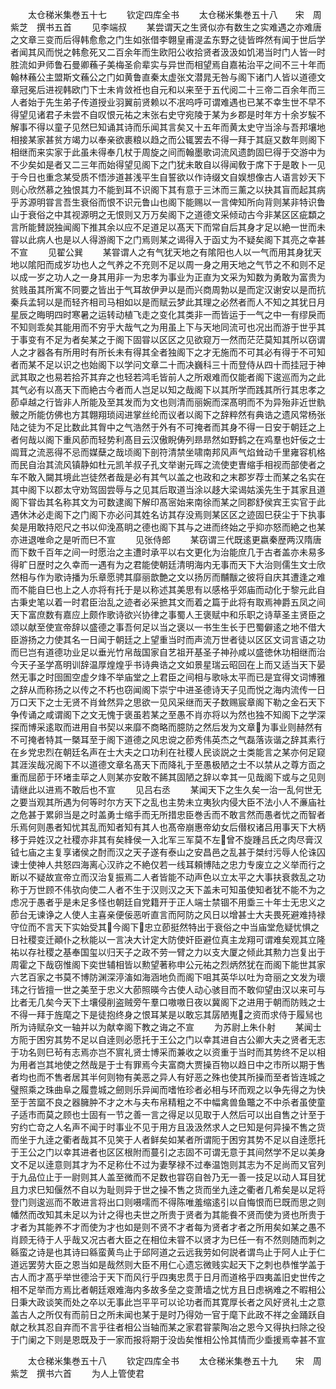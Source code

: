 <!-- { "loadSidebar": true } -->













　　太仓稊米集巻五十七
　　钦定四库全书
　　太仓稊米集巻五十八　　宋　周紫芝　撰书五首
　　见李端叔
　　某尝谓天之生贤似亦有数生之实难遇之亦难唐之文章三变而后得韩愈愈之门生如张借李翺皇甫湜孟东野之徒皆晔然有闻于世后学者闻其风而悦之韩愈死又二百余年而生欧阳公收拾贤者汲汲如饥渇当时门人皆一时胜流如尹师鲁石曼卿蘓子美梅圣俞辈实与异世而相望焉自嘉祐治平之间不三十年而翰林蘓公主盟斯文蘓公之门如黄鲁直秦太虚张文潜晁无咎与阁下诸门人皆以道德文章冠冕后进视韩欧门下士未肯敛袵也自元和以来至于五代阅二十三帝二百余年而三人者始于先生弟子传道授业羽翼前贤赖以不冺呜呼可谓难遇也已某不幸生世不早不得望见诸君子未尝不自叹恨元祐之末张右史守宛陵于某为乡郡是时年方十余岁騃不解事不得以童子见然巳知诵其诗而乐闻其言矣又十五年而黄太史守当涂与吾邦壤地相接某家甚贫方竭力以奉亲欲裹粮以趋之而公辄罢去不得一拜于其庭又数年则阁下相继而来实家于此虽未得奉几杖于周旋之间而翰墨歌词流风遗韵固巳得于交游中为不少矣如是者又二三年而始得望见阁下之门犹未敢自以得闻敎于席下于是敢卜一见于今日也重念某受质不悟渉道甚浅平生自誓欲以作诗缀文自娱想像古人语言妙天下则心欣然慕之独恨其力不能到耳不识阁下其有意于三沐而三薰之以抉其盲而起其病乎苏源明甞言吾生衰俗而恨不识元鲁山也阁下能赐以一言俾知所向背则某非特识鲁山于衰俗之中其视源明之无恨则又万万矣阁下之道德文采倾动古今非某区区疵纇之言所能賛説独闻阁下推其余以应不足道足以髙天下而常自后其身才足以絶一世而未甞以此病人也是以人得游阁下之门焉则某之谒得入于函丈为不疑矣阁下其亮之幸甚不宣
　　见翟公巽
　　某甞谓人之有气犹天地之有隂阳也人以一气而用其身犹天地以隂阳而成岁功也人之气养之不充则不足以周一身之用天地之气节之不和则不足以成一岁之功人之一身其用非一为忠孝为事业为正直为文采为知数为勇敢为富贵为贫贱虽其所寓不同要之皆出于气耳故伊尹以是而兴商周勃以是而定汉谢安以是而抗秦兵孟轲以是而轻齐相司马相如以是而赋云梦此其理之必然者而人不知之其犹日月星辰之晦明四时寒暑之运转动植飞走之变化其类非一而皆运于一气之中一有缪戾而不知则乖矣其能用而不穷乎大哉气之为用虽上下与天地同流可也况出而游于世乎其于事变有不足为者矣某之于阁下固甞以区区之见欲窥万一然而茫茫莫知其所以窃谓人之才器各有所用时有所长未有得其全者独阁下之才无施而不可其必有得于不可知者而某不足以识之也始阁下以学问文章二十而决巍科三十而登侍从四十而挂冠于神武其取之也易若拾芥其弃之也轻若鸿毛皆前人之所艰难而仅能者阁下逡巡而为之此其气必有以髙天下而絶古今者而人岂足以知之哉阁下以其所学而践其所行其忠孝之莭卓越之行皆非人所能及至其发而为文也则清而丽婉而深髙明而不为异殆非近世骫骳之所能仿佛也方其翺翔琐闼进掌丝纶而议者以阁下之辞粹然有典诰之遗风常杨张陆之徒为不足比数此其胷中之气浩然于外有不可掩者而其身不得一日安于朝廷之上者何哉以阁下重风莭而轻势利髙目云汉傲睨俦列昻昻然如野鹤之在鸡羣也奸佞之士阘茸之流恶得不忌而媒蘖之哉顷阁下剖符清禁坐啸南邦风声气焰耸动千里雍容机格而民自治其流风镇静如杜元凯羊叔子孔文举谢元晖之流使吏曺缩手相视而部使者之车不敢入闚其境此岂徒然者哉是必有其气以盖之也政和之末郡岁荐士而某之名实在其中阁下以郡太守劝驾固尝辱与之见其后取道当涂以趍大梁谒姑溪先生于其家且道阁下甞齿其名称其文为可数逮阁下解印髙宻始来南徐而某之同郡舒侯宾王实官于此遇休沐必走阁下之门阁下亦必问其姓名访其存没焉则某区区之迹固巳获尘于下执事矣是用敢持咫尺之书以仰浼髙眀之德也阁下其与之进而终始之乎抑亦怒而絶之也某亦进退唯命之是听而巳不宣
　　见张侍郎
　　某窃谓三代既逺更嬴秦歴两汉隋唐而下数千百年之间一时愿治之主遭时承平以右文更化为治能庶几于古者盖亦未易多得旷日歴时之久幸而一遇有为之君能使朝廷清明海内无事而天下大治则儒生文士欣然相与作为歌诗播为乐章愿骋其靡丽歆艶之文以扬厉而黼黻之彼将自庆其遭逢之难而不能自巳也上之人亦将有托于是以称述其美思有以感格乎郊庙而动化于黎元此自古秉史笔以着一时君臣治乱之迹者必采摭其文而着之篇于此将有取焉神爵五凤之间天下富庶数有嘉应上颇作歌诗欲兴协律之事蜀人王褒赋中和乐职之诗草圣主贤臣之颂以献至使宣帝辞以盛德之事吾何足以当之褒以一书生生长于巴蜀僻逺之地不借大臣游扬之力使其名一日闻于朝廷之上望重当时而声流万世者徒以区区文词言语之功而巳岂有道德功业足以垂光竹帛哉国家自艺祖开基圣子神孙咸以盛徳休功相继而治今天子圣学髙明训辞温厚煌煌乎书诗典诰之文如景星瑞云昭回在上而又适当天下晏然无事之时囹圄空虚夕烽不举庙堂之上君臣之间相与歌咏太平而已是宜得文词博雅之辞从而称扬之以传之不朽也窃闻阁下崇宁中进圣德诗天子见而悦之海内流传一日万口天下之士无贤不肖耸然异之思欲一见风采继而天子数赐宸章阁下勒之金石天下争传诵之咸谓阁下之文无愧于褒虽若某之至愚不肖亦将以为然也独不知阁下之学深探而博采逺取而进用自书契以来靡不商略而臆防之然后发为文章为事业则赫然有不可掩者特其一槩耳至于阁下道德之风忠谠之莭秀伟英杰之气磊落诙谐之辞其素行在乡党忠烈在朝廷名声在士大夫之口功利在社稷人民谈説之士类能言之某亦何足窥其涯涘哉况阁下不以道德文章名髙天下而降礼于至愚极陋之士不以禁从之尊方靣之重而屈莭于环堵圭荜之人则某亦安敢不餙其固陋之辞以幸其一见哉阁下或与之见则请继此以进焉不敢后也不宣
　　见吕右丞
　　某闻天下之生久矣一治一乱何世无之要当观其所遇为何等时尔方天下之乱也主势未立夷狄内侵大臣不法小人不亷庙社之危甚于累卵当是之时盖勇士缩手而无所措忠臣巻舌而不敢言然而愚者忧之而智者乐焉何则愚者知忧其乱而知者知有其人也髙帝崩惠帝幼女后僣权诸吕用事天下大柄移于异姓汉之社稷亦非其有矣綘侯一入北军三军莫不左曾不旋踵吕氏之肉尽膏汉钺七庙之主复享诸侯之酎而汉之天子遂有泰山之安昌邑之乱甚于桀纣污辱人伦诛囚谏士使神人共怒四海离心汉祚之不絶仅若一线耳頼博陆之忠力专废立之义举而行之断以不疑故宣帝立而汉治复振焉二人者皆能不动声色以立太平之大事扶衰救乱之功称于万世顾不伟欤向使二人者不生于汉则汉之天下盖未可知虽使知者犹不能不为之虑况于愚者乎是未足多怪也朝廷自党籍开于正人端士禁锢不用埀三十年士无忠义之莭台无谏诤之人使人主喜亲便佞恶听直言而阿防之风日以增甚士大夫畏死避难持禄守位而不言天下实始受其今阁下忠立莭挺然特出于衰俗之中当庙堂危疑忧惧之日社稷变迁顚仆之秋能以一言决大计定大防使奸臣避位真主龙翔可谓难矣观其立隆祐以存社稷之基奉国玺以归天子之政不劳一臂之力以支大厦之倾此其勲力岂复出于周霍之下哉窃惟阁下奕世辅相皆以勲望著称申公元祐之烈炳然犹在而阁下能世其家六艺百家之书莫不博防渊深渟滀如海涵地负而阁下咀其英华以吐为竒丽之文发为瓌玮之行皆擅一世之美至于忠义大莭照暎今古使人动心骇目而不敢仰望由汉以来可与比者无几矣今天下土壤侵削盗贼旁午羣口嗷嗷日夜以冀阁下之进用于朝而防贱之士不得一拜于旌麾之下是徒抱终身之恨耳某是以敢忘其孱陋嵬之资而求侍于履舃也所为诗赋杂文一轴并以为献幸阁下教之诲之不宣
　　为苏尉上朱仆射
　　某闻士方阨于困穷其势不足以自逹则必愿托于王公之门以幸其进自古公卿大夫之贤者无志于功名则巳茍有志焉亦岂不賔礼贤士博采而兼收之以资重于当时而其势终不足以相为用者岂其地使之然哉是于士有罪焉今夫富商大贾操百物以趋日中之市所以期于售者均也而不售者居其半何则物有美恶之异人有好恶之殊也使其所操而至者皆连城之璧照乘之珠曲阜之履豊城之劒则乐异闻而嗜恠珍者必相与环而观之以争先得之为快至于苦窳不良之器臃肿不才之木与夫布帛精粗之不中幅禽兽鱼鼈之不中杀者虽使童子适市而莫之顾也士固有一节之善一言之得足以见取于人然后可以出自售之计至于穷约亡竒之人名声不闻于时事业不见于用方且汲汲然求人之巳知是何异操不售之货而坐于九逹之衢者哉其不见笑于人者鲜矣如某者所谓阨于困穷其势不足以自逹愿托于王公之门以幸其进者也区区根附而蔓引之志固不可谓无意于其间然学不足以美身文不足以逹意则其才为不足称仕不过为妻孥禄不过奉温饱则其志为不足尚而又官列于九品位止于一尉则其人盖至微而不足数也甞窃自咎乃无一善一技足以动人耳目犹且力求巳知偃然不自以为耻则异于世之操不售之货而坐九逹之衢者几希矣是以足将登门则逡巡而不敢进言将出口则嗫嚅而不得陈唯羞缩逺引以自悔恨而巳既而思之则幡然而改知其未足以为计之得也夫世之所贵于贤者为其能飬不贤而使为贤也所贵于才者为其能养不才而使为才也如是则不贤不才者每为贤者才者之所用矣如某之愚不肖顾无待于人乎哉又况古者大臣之在相位未甞不以贤才为巳任一有不然则随而刺之緜蛮之诗是也其诗曰緜蛮黄鸟止于邱阿道之云远我劳如何説者谓鸟止于阿人止于仁道远罢劳大臣之恩当如是哉然则大臣不用仁心遗忘微贱实起天下之刺也恭惟学盖于古人而才髙乎举世德洽于天下而风行乎四夷忠贯于日月而道格乎四夷盖旧史世传之相不足举而方焉比者朝廷艰难海内多故多垒之变萧墙之忧方且日虑祸难之不暇相公日秉大政谈笑而处之卒以无事此岂平平可以论功者而其寛厚长者之风好贤礼士之意盖古人之所仅有而前日之所未闻也某于是时乃得効一官于麾下此政不祥之金踊跃自献之秋其忍自弃而不言乎往者相公当轴而某之家君甞蒙陶冶之恩今又得执扫除之役于门阑之下则是恩既及于一家而报将期于没齿矣惟相公怜其情而少埀援焉幸甚不宣

　　太仓稊米集巻五十八
　　钦定四库全书
　　太仓稊米集巻五十九　　宋　周紫芝　撰书六首
　　为人上管使君
